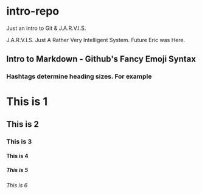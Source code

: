 # intro-repo
Just an intro to Git & J.A.R.V.I.S.

J.A.R.V.I.S.
Just A Rather Very Intelligent System.
Future Eric was Here. 



## Intro to Markdown - Github's Fancy Emoji Syntax

### Hashtags determine heading sizes. For example 
	
# This is 1
## This is 2
### This is 3
#### This is 4
##### This is 5
###### This is 6
